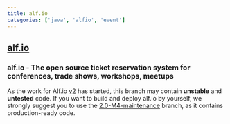 ```yaml
---
title: alf.io
categories: ['java', 'alfio', 'event']
---
```

## [alf.io](https://github.com/alfio-event/alf.io)

### alf.io - The open source ticket reservation system for conferences, trade shows, workshops, meetups


As the work for Alf.io [v2](https://github.com/alfio-event/alf.io/milestones) has started, this branch may contain **unstable** and **untested** code.
If you want to build and deploy alf.io by yourself, we strongly suggest you to use the [2.0-M4-maintenance](https://github.com/alfio-event/alf.io/tree/2.0-M4-maintenance) branch, as it contains production-ready code.
